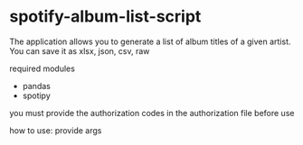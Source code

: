# spotify-album-list-script
The application allows you to generate a list of album titles of a given artist. You can save it as xlsx, json, csv, raw

required modules
- pandas
- spotipy

you must provide the authorization codes in the authorization file before use

how to use:
provide args <name of artist> <export format> <resoult >


